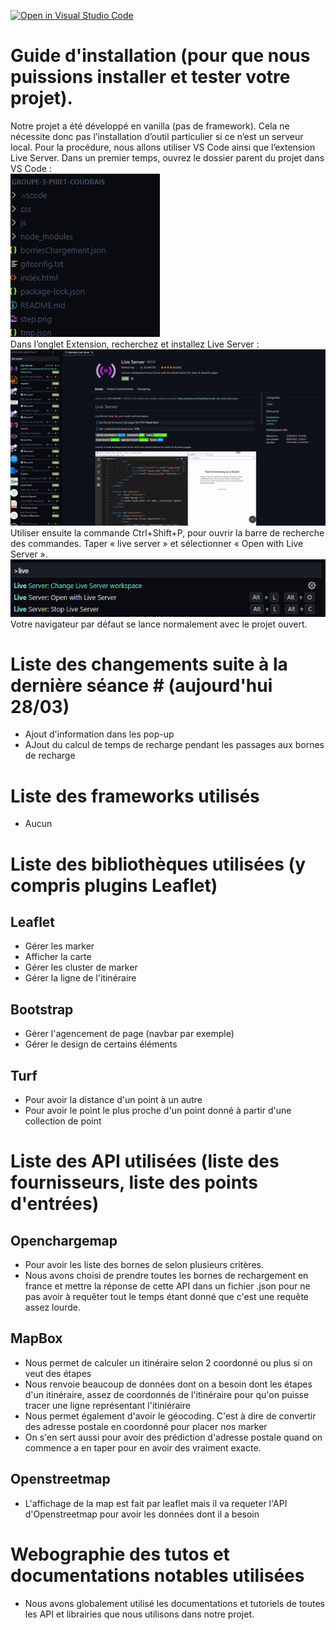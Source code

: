 [![Open in Visual Studio Code](https://classroom.github.com/assets/open-in-vscode-f059dc9a6f8d3a56e377f745f24479a46679e63a5d9fe6f495e02850cd0d8118.svg)](https://classroom.github.com/online_ide?assignment_repo_id=6977270&assignment_repo_type=AssignmentRepo)
# Guide d'installation (pour que nous puissions installer et tester votre projet).
Notre projet a été développé en vanilla (pas de framework). Cela ne nécessite donc pas l’installation
d’outil particulier si ce n’est un serveur local.
Pour la procédure, nous allons utiliser VS Code ainsi que l’extension Live Server.
Dans un premier temps, ouvrez le dossier parent du projet dans VS Code : </br>
![photo projet](photo1.png) </br>
Dans l’onglet Extension, recherchez et installez Live Server :
</br>
![photo liveServer](photo2.png) </br>
Utiliser ensuite la commande Ctrl+Shift+P, pour ouvrir la barre de recherche des commandes. Taper
« live server » et sélectionner « Open with Live Server ».
</br>
![photo liveServer](photo3.png) </br>
Votre navigateur par défaut se lance normalement avec le projet ouvert.

# Liste des changements suite à la dernière séance # (aujourd'hui 28/03)
* Ajout d'information dans les pop-up
* AJout du calcul de temps de recharge pendant les passages aux bornes de recharge 
# Liste des frameworks utilisés
* Aucun 
# Liste des bibliothèques utilisées (y compris plugins Leaflet)
## Leaflet
  * Gérer les marker
  * Afficher la carte
  * Gérer les cluster de marker
  * Gérer la ligne de l'itinéraire 
## Bootstrap
  * Gérer l'agencement de page (navbar par exemple)
  * Gérer le design de certains éléments
## Turf
  * Pour avoir la distance d'un point à un autre
  * Pour avoir le point le plus proche d'un point donné à partir d'une collection de point

# Liste des API utilisées (liste des fournisseurs, liste des points d'entrées)
 ## Openchargemap
  * Pour avoir les liste des bornes de selon plusieurs critères. 
  * Nous avons choisi de prendre toutes les bornes de rechargement en france et mettre la réponse de cette API dans un fichier .json pour ne pas avoir à requêter tout le temps étant donné que c'est une requête assez lourde.
  ## MapBox
  * Nous permet de calculer un itinéraire selon 2 coordonné ou plus si on veut des étapes
  * Nous renvoie beaucoup de données dont on a besoin dont les étapes d'un itinéraire, assez de coordonnés de l'itinéraire pour qu'on puisse tracer une ligne représentant l'itiniéraire
  * Nous permet également d'avoir le géocoding. C'est à dire de convertir des adresse postale en coordonné pour placer nos marker
  * On s'en sert aussi pour avoir des prédiction d'adresse postale quand on commence a en taper pour en avoir des vraiment exacte.
## Openstreetmap
  * L'affichage de la map est fait par leaflet mais il va requeter l'API d'Openstreetmap pour avoir les données dont il a besoin 
# Webographie des tutos et documentations notables utilisées
* Nous avons globalement utilisé les documentations et tutoriels de toutes les API et librairies que nous utilisons dans notre projet.
